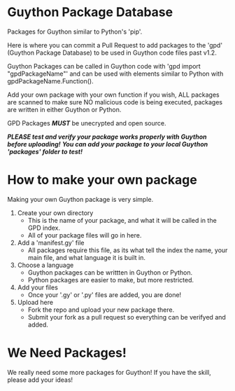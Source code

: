 # Guython Package Database
Packages for Guython similar to Python's 'pip'.

Here is where you can commit a Pull Request to add packages to the 'gpd' (Guython Package Database) to be used in Guython code files past v1.2.

Guython Packages can be called in Guython code with 'gpd import "gpdPackageName"' and can be used with elements similar to Python with gpdPackageName.Function().

Add your own package with your own function if you wish, ALL packages are scanned to make sure NO malicious code is being executed, packages are written in either Guython or Python.

GPD Packages ***MUST*** be unecrypted and open source.

***PLEASE test and verify your package works properly with Guython before uploading!***
***You can add your package to your local Guython 'packages' folder to test!***

# How to make your own package
Making your own Guython package is very simple.
1. Create your own directory
   - This is the name of your package, and what it will be called in the GPD index.
   - All of your package files will go in here.
2. Add a 'manifest.gy' file
   - All packages require this file, as its what tell the index the name, your main file, and what language it is built in.
3. Choose a language
   - Guython packages can be writtten in Guython or Python.
   - Python packages are easier to make, but more restricted.
4. Add your files
   - Once your '.gy' or '.py' files are added, you are done!
5. Upload here
   - Fork the repo and upload your new package there.
   - Submit your fork as a pull request so everything can be verifyed and added.
  
# We Need Packages!
We really need some more packages for Guython! If you have the skill, please add your ideas!

